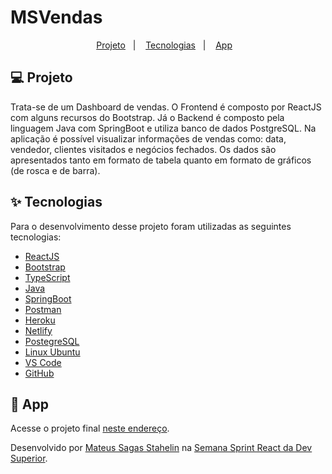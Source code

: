    # MSVendas

<p align="center">
  <a href="#-projeto">Projeto</a>&nbsp;&nbsp;&nbsp;|&nbsp;&nbsp;&nbsp;
  <a href="#-tecnologias">Tecnologias</a>&nbsp;&nbsp;&nbsp;|&nbsp;&nbsp;&nbsp;
  <a href="#-App">App</a>&nbsp;&nbsp;&nbsp;
</p>

## 💻 Projeto

Trata-se de um Dashboard de vendas.
O Frontend é composto por ReactJS com alguns recursos do Bootstrap.
Já o Backend é composto pela linguagem Java com SpringBoot e utiliza banco de dados PostgreSQL.
Na aplicação é possível visualizar informações de vendas como: data, vendedor, clientes visitados e negócios fechados. Os dados são apresentados tanto em formato de tabela quanto em formato de gráficos (de rosca e de barra).

## ✨ Tecnologias

Para o desenvolvimento desse projeto foram utilizadas as seguintes tecnologias:

- [ReactJS](https://reactjs.org)
- [Bootstrap](https://getbootstrap.com)
- [TypeScript](https://www.typescriptlang.org/)
- [Java](https://www.java.com/pt-BR/)
- [SpringBoot](https://spring.io/projects/spring-boot)
- [Postman](https://www.postman.com/downloads/)
- [Heroku](https://dashboard.heroku.com/apps)
- [Netlify](https://www.netlify.com)
- [PostegreSQL](https://www.postgresql.org)
- [Linux Ubuntu](https://ubuntu.com)
- [VS Code](https://code.visualstudio.com/)
- [GitHub](https://github.com/)

## 🚀 App

Acesse o projeto final [neste endereço](https://msvendas.netlify.app/).

Desenvolvido por [Mateus Sagas Stahelin](https://www.linkedin.com/in/mateus-sagas-stahelin-03177275/) na [Semana Sprint React da Dev Superior](https://devsuperior.com.br/sds4-inscricao-org).
